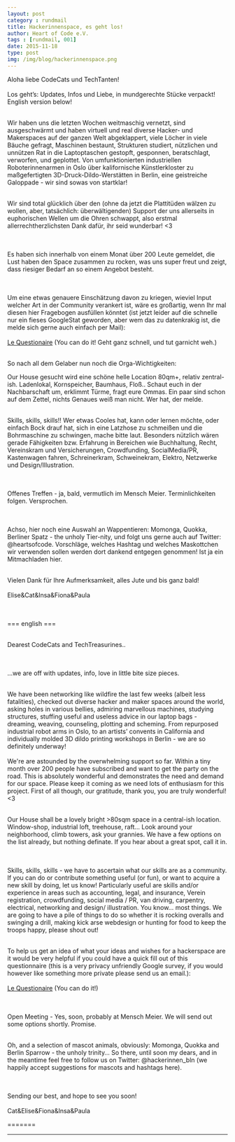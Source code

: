 ```yaml
---
layout: post
category : rundmail
title: Hackerinnenspace, es geht los!
author: Heart of Code e.V.
tags : [rundmail, 001]
date: 2015-11-18
type: post
img: /img/blog/hackerinnenspace.png
---
```


<p>Aloha liebe CodeCats und TechTanten!
<br><br>
Los geht’s: Updates, Infos und Liebe, in mundgerechte Stücke verpackt!
English version below!<br><br>

Wir haben uns die letzten Wochen weitmaschig vernetzt, sind ausgeschwärmt und haben virtuell und real diverse Hacker- und Makerspaces auf der ganzen Welt abgeklappert, viele Löcher in viele Bäuche gefragt, Maschinen bestaunt, Strukturen studiert, nützlichen und unnützen Rat in die Laptoptaschen gestopft, gesponnen, beratschlagt, verworfen, und geplottet. Von umfunktionierten industriellen Roboterinnenarmen in Oslo über kalifornische Künstlerkloster zu maßgefertigten 3D-Druck-Dildo-Werstätten in Berlin, eine geistreiche Galoppade - wir sind sowas von startklar!
<br><br>

Wir sind total glücklich über den (ohne da jetzt die Plattitüden wälzen zu wollen, aber, tatsächlich: überwältigenden) Support der uns allerseits in euphorischen Wellen um die Ohren schwappt, also erstmal allerrechtherzlichsten Dank dafür, ihr seid wunderbar! <3

<br><br>
Es haben sich innerhalb von einem Monat über 200 Leute gemeldet, die Lust haben den Space zusammen zu rocken, was uns super freut und zeigt, dass riesiger Bedarf an so einem Angebot besteht.

<br><br>
Um eine etwas genauere Einschätzung davon zu kriegen, wieviel Input welcher Art in der Community verankert ist, wäre es großartig, wenn Ihr mal diesen hier Fragebogen ausfüllen könntet (ist jetzt leider auf die schnelle nur ein fieses GoogleStat geworden, aber wem das zu datenkrakig ist, die melde sich gerne auch einfach per Mail):
<br><br>
<a href="http://endlessboredom.us12.list-manage.com/track/click?u=1e56e91157a293e5a76b1fe6e&id=2f3998f65f&e=d3fb65de72">Le Questionaire</a>  (You can do it! Geht ganz schnell, und tut garnicht weh.)
<br><br>

So nach all dem Gelaber nun noch die Orga-Wichtigkeiten:
<br>

Our House gesucht wird eine schöne helle Location 80qm+, relativ zentral-ish. Ladenlokal, Kornspeicher, Baumhaus, Floß.. Schaut euch in der Nachbarschaft um, erklimmt Türme, fragt eure Ommas. Ein paar sind schon auf dem Zettel, nichts Genaues weiß man nicht. Wer hat, der melde.
<br><br>

Skills, skills, skills!! Wer etwas Cooles hat, kann oder lernen möchte, oder einfach Bock drauf hat, sich in eine Latzhose zu schmeißen und die Bohrmaschine zu schwingen, mache bitte laut. Besonders nützlich wären gerade Fähigkeiten bzw. Erfahrung in Bereichen wie Buchhaltung, Recht, Vereinskram und Versicherungen, Crowdfunding, SocialMedia/PR, Kastenwagen fahren, Schreinerkram, Schweinekram, Elektro, Netzwerke und Design/Illustration.

<br><br>
Offenes Treffen - ja, bald, vermutlich im Mensch Meier. Terminlichkeiten folgen. Versprochen.

<br><br>
Achso, hier noch eine Auswahl an Wappentieren: Momonga, Quokka, Berliner Spatz - the unholy Tier-nity, und folgt uns gerne auch auf Twitter: @heartsofcode. Vorschläge, welches Hashtag und welches Maskottchen wir verwenden sollen werden dort dankend entgegen genommen! Ist ja ein Mitmachladen hier.
<br><br>

Vielen Dank für Ihre Aufmerksamkeit, alles Jute und bis ganz bald!
<br><br>
Elise&Cat&Insa&Fiona&Paula

<br><br>
=== english ===
<br><br>

Dearest CodeCats and TechTreasurines..

<br><br>
...we are off with updates, info, love in little bite size pieces.
<br><br>

We have been networking like wildfire the last few weeks (albeit less fatalities), checked out diverse hacker and maker spaces around the world, asking holes in various bellies, admiring marvellous machines, studying structures, stuffing useful and useless advice in our laptop bags - dreaming, weaving, counseling, plotting and scheming. From repurposed industrial robot arms in Oslo, to an artists’ convents in California and individually molded 3D dildo printing workshops in Berlin - we are so definitely underway!
<br>
<br>
We're are astounded by the overwhelming support so far. Within a tiny month over 200 people have subscribed and want to get the party on the road. This is absolutely wonderful and demonstrates the need and demand for our space. Please keep it coming as we need lots of enthusiasm for this project. First of all though, our gratitude, thank you, you are truly wonderful! <3
<br><br>

Our House shall be a lovely bright >80sqm space in a central-ish location. Window-shop, industrial loft, treehouse, raft...  Look around your neighborhood, climb towers, ask your grannies. We have a few options on the list already, but nothing definate. If you hear about a great spot, call it in.

<br><br>
Skills, skills, skills - we have to ascertain what our skills are as a community. If you can do or contribute something useful (or fun), or want to acquire a new skill by doing, let us know! Particularly useful are skills and/or experience in areas such as accounting, legal, and insurance, Verein registration, crowdfunding, social media / PR, van driving, carpentry, electrical, networking and design/ illustration. You know… most things. We are going to have a pile of things to do so whether it is rocking overalls and swinging a drill, making kick arse webdesign or hunting for food to keep the troops happy, please shout out!
<br><br>

To help us get an idea of what your ideas and wishes for a hackerspace are it would be very helpful if you could have a quick fill out of this questionnaire (this is a very privacy unfriendly Google survey, if you would however like something more private please send us an email.):
<br><br>
<a href="http://endlessboredom.us12.list-manage.com/track/click?u=1e56e91157a293e5a76b1fe6e&id=2f3998f65f&e=d3fb65de72">Le Questionaire</a>   (You can do it!)

<br><br>
Open Meeting - Yes, soon, probably at Mensch Meier. We will send out some options shortly. Promise.
<br><br>

Oh, and a selection of mascot animals, obviously: Momonga, Quokka and Berlin Sparrow - the unholy trinity… So there, until soon my dears, and in the meantime feel free to follow us on Twitter: @hackerinnen_bln (we happily accept suggestions for mascots and hashtags here).

<br><br>
Sending our best, and hope to see you soon!
<br><br>
Cat&Elise&Fiona&Insa&Paula

</p>
=======

***
